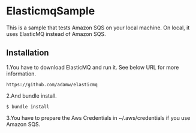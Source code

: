 # ElasticmqSample

This is a sample that tests Amazon SQS on your local machine.
On local, it uses ElasticMQ instead of Amazon SQS.

## Installation

1.You have to download ElasticMQ and run it. See below URL for more information.

    https://github.com/adamw/elasticmq

2.And bundle install.

    $ bundle install

3.You have to prepare the Aws Credentials in ~/.aws/credentials if you use Amazon SQS.
